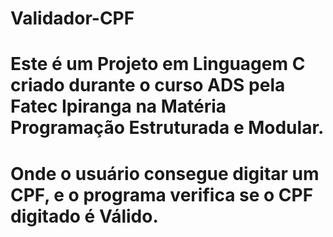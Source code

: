 # Validador-CPF
# Este é um Projeto em Linguagem C criado durante o curso ADS pela Fatec Ipiranga na Matéria Programação Estruturada e Modular.
# Onde o usuário consegue digitar um CPF, e o programa verifica se o CPF digitado é Válido.